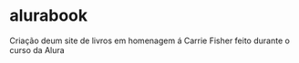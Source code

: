 # alurabook
 Criação deum site de livros em homenagem á Carrie Fisher feito durante o curso da Alura
